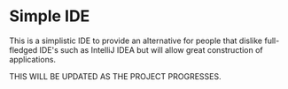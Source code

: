 Simple IDE
==========

This is a simplistic IDE to provide an alternative for people that dislike full-fledged IDE's such as IntelliJ IDEA
but will allow great construction of applications.

THIS WILL BE UPDATED AS THE PROJECT PROGRESSES.